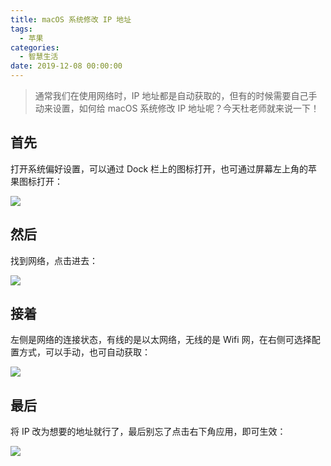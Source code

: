 ```yaml
---
title: macOS 系统修改 IP 地址
tags:
  - 苹果
categories:
  - 智慧生活
date: 2019-12-08 00:00:00
---
```


> 通常我们在使用网络时，IP 地址都是自动获取的，但有的时候需要自己手动来设置，如何给 macOS 系统修改 IP 地址呢？今天杜老师就来说一下！

<!-- more -->

## 首先

打开系统偏好设置，可以通过 Dock 栏上的图标打开，也可通过屏幕左上角的苹果图标打开：

![](https://cdn.dusays.com/2019/12/152-1.jpg)

## 然后

找到网络，点击进去：

![](https://cdn.dusays.com/2019/12/152-2.jpg)

## 接着

左侧是网络的连接状态，有线的是以太网络，无线的是 Wifi 网，在右侧可选择配置方式，可以手动，也可自动获取：

![](https://cdn.dusays.com/2019/12/152-3.jpg)

## 最后

将 IP 改为想要的地址就行了，最后别忘了点击右下角应用，即可生效：

![](https://cdn.dusays.com/2019/12/152-4.jpg)

